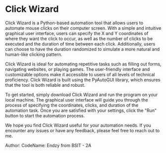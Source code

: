 

# Click Wizard

Click Wizard is a Python-based automation tool that allows users to automate mouse clicks on their computer screen. With a simple and intuitive graphical user interface, 
users can specify the X and Y coordinates of where they want the click to occur, as well as the number of clicks to be executed and the duration of time between each 
click. Additionally, users can choose to have the duration randomized to simulate a more natural and human-like clicking pattern.

Click Wizard is ideal for automating repetitive tasks such as filling out forms, navigating websites, or playing games. The user-friendly interface and 
customizable options make it accessible to users of all levels of technical proficiency. Click Wizard is built using the PyAutoGUI library, which ensures that the 
tool is both reliable and robust. 

To get started, simply download Click Wizard and run the program on your local machine. The graphical user interface will guide you through the process of specifying 
the coordinates, clicks, and duration of the automation task. Once you are satisfied with your settings, click the "Run" button to start the automation process. 

We hope you find Click Wizard useful for your automation needs. If you encounter any issues or have any feedback, please feel free to reach out to me.

Author: CodeName: Endzy
from BSIT - 2A
